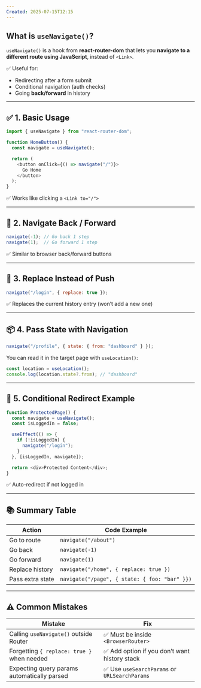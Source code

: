 ```yaml
---
Created: 2025-07-15T12:15
---
```

## What is `useNavigate()`?

`useNavigate()` is a hook from **react-router-dom** that lets you **navigate to a different route using JavaScript**, instead of `<Link>`.

✅ Useful for:

- Redirecting after a form submit
- Conditional navigation (auth checks)
- Going **back/forward** in history

---

## ✅ 1. Basic Usage

```JavaScript
import { useNavigate } from "react-router-dom";

function HomeButton() {
  const navigate = useNavigate();

  return (
    <button onClick={() => navigate("/")}>
      Go Home
    </button>
  );
}
```

✅ Works like clicking a `<Link to="/">`

---

## 🧭 2. Navigate Back / Forward

```JavaScript
navigate(-1); // Go back 1 step
navigate(1);  // Go forward 1 step
```

✅ Similar to browser back/forward buttons

---

## 🔄 3. Replace Instead of Push

```JavaScript
navigate("/login", { replace: true });
```

✅ Replaces the current history entry (won’t add a new one)

---

## 📦 4. Pass State with Navigation

```JavaScript
navigate("/profile", { state: { from: "dashboard" } });
```

You can read it in the target page with `useLocation()`:

```JavaScript
const location = useLocation();
console.log(location.state?.from); // "dashboard"
```

---

## 🧩 5. Conditional Redirect Example

```JavaScript
function ProtectedPage() {
  const navigate = useNavigate();
  const isLoggedIn = false;

  useEffect(() => {
    if (!isLoggedIn) {
      navigate("/login");
    }
  }, [isLoggedIn, navigate]);

  return <div>Protected Content</div>;
}
```

✅ Auto-redirect if not logged in

---

## 📚 Summary Table

|Action|Code Example|
|---|---|
|Go to route|`navigate("/about")`|
|Go back|`navigate(-1)`|
|Go forward|`navigate(1)`|
|Replace history|`navigate("/home", { replace: true })`|
|Pass extra state|`navigate("/page", { state: { foo: "bar" }})`|

---

## ⚠️ Common Mistakes

|Mistake|Fix|
|---|---|
|Calling `useNavigate()` outside Router|✅ Must be inside `<BrowserRouter>`|
|Forgetting `{ replace: true }` when needed|✅ Add option if you don’t want history stack|
|Expecting query params automatically parsed|✅ Use `useSearchParams` or `URLSearchParams`|